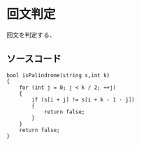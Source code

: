 # 回文判定

回文を判定する．

## ソースコード

```
bool isPalindrome(string s,int k)
{
    for (int j = 0; j < k / 2; ++j)
    {
        if (s[i + j] != s[i + k - 1 - j])
        {
            return false;
        }
    }
    return false;
}
```
